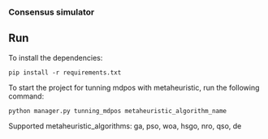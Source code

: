### Consensus simulator

## Run

To install the dependencies:
```
pip install -r requirements.txt
```

To start the project for tunning mdpos with metaheuristic, run the following command:
```
python manager.py tunning_mdpos metaheuristic_algorithm_name
```

Supported metaheuristic_algorithms: ga, pso, woa, hsgo, nro, qso, de
